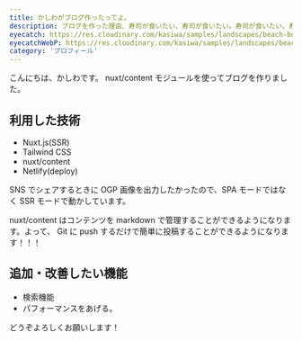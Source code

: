 ```yaml
---
title: かしわがブログ作ったってよ。
description: ブログを作った理由、寿司が食いたい。寿司が食いたい。寿司が食いたい。寿司が食いたい。寿司が食いたい。寿司が食いたい。寿司が食いたい。寿司が食いたい。寿司が食いたい。寿司が食いたい。
eyecatch: https://res.cloudinary.com/kasiwa/samples/landscapes/beach-boat.jpg
eyecatchWebP: https://res.cloudinary.com/kasiwa/samples/landscapes/beach-boat.webp
category: 'プロフィール'
---
```


こんにちは、かしわです。
nuxt/content モジュールを使ってブログを作りました。

## 利用した技術

- Nuxt.js(SSR)
- Tailwind CSS
- nuxt/content
- Netlify(deploy)

SNS でシェアするときに OGP 画像を出力したかったので、SPA モードではなく SSR モードで動かしています。

nuxt/content はコンテンツを markdown で管理することができるようになります。よって、 Git に push するだけで簡単に投稿することができるようになります！！！

## 追加・改善したい機能

- 検索機能
- パフォーマンスをあげる。

どうぞよろしくお願いします！
